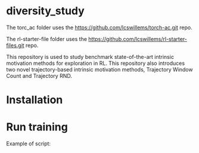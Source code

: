 # diversity_study

The torc_ac folder uses the https://github.com/lcswillems/torch-ac.git repo.

The rl-starter-file folder uses the https://github.com/lcswillems/rl-starter-files.git repo.

This repository is used to study benchmark state-of-the-art intrinsic motivation methods for exploration in RL. This repository also introduces two novel trajectory-based intrinsic motivation methods, Trajectory Window Count and Trajectory RND.

# Installation

# Run training

Example of script:



